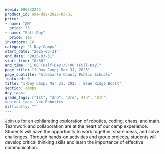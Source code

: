 ```yaml
---
ecwid: 696832245
product_id: one-day-2025-03-31
price:
- name: "AM"
  price: 75
- name: "Full-Day"
  price: 115
inventory: 16
category: "1-Day Camps"
start_date: "2025-03-31"
end_date: "2025-03-31"
start_time: "8:30"
end_time: "1:00 (Half-Day)/5:00 (Full-Day)"
page_title: "1-Day Camp; Mar 31, 2025"
page_subtitle: "Albemarle County Public Schools"
featured: 0
title: "1-Day Camp; Mar 31, 2025 | Blue Ridge Boost"
section: camps
day_tags: 
grade_tags: ["1st", "2nd", "3rd", 4th", "5th"]
subject_tags: Vex Robotics
difficulty: ""
---
```

Join us for an exhilarating exploration of robotics, coding, chess, and math. Teamwork and collaboration are at the heart of our camp experience. Students will have the opportunity to work together, share ideas, and solve challenges. Through hands-on activities and group projects, students will develop critical thinking skills and learn the importance of effective communication.
